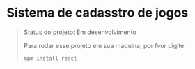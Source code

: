 <h1>Sistema de cadasstro de jogos</h1>

> Status do projeto: Em desenvolvimento
>
> Para rodar esse projeto em sua maquina, por fvor digite:
>
> ```
> mpm install react
> ```
>
> 
